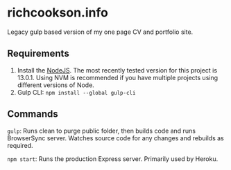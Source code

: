 # richcookson.info

Legacy gulp based version of my one page CV and portfolio site.

## Requirements

1. Install the [NodeJS](https://nodejs.org/en/). The most recently tested version for this project is 13.0.1. Using NVM is recommended if you have multiple projects using different versions of Node.
2. Gulp CLI: `npm install --global gulp-cli`

## Commands

`gulp`: Runs clean to purge public folder, then builds code and runs BrowserSync server. Watches source code for any changes and rebuilds as required.

`npm start`: Runs the production Express server. Primarily used by Heroku.
